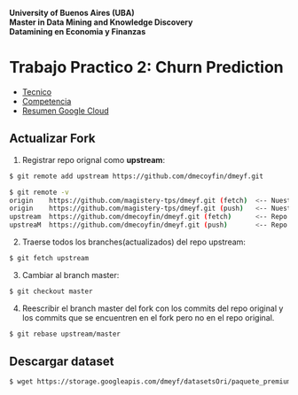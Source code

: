 <p align="left">
<b>University of Buenos Aires (UBA)</br>Master in Data Mining and Knowledge Discovery<br/>Datamining en Economia y Finanzas</b>
</p>

#  Trabajo Practico 2: Churn Prediction

* [Tecnico](https://www.youtube.com/watch?v=5d7CtKEJC1U)
* [Competencia](https://www.kaggle.com/c/dmeyf2021segunda/leaderboard)
* [Resumen Google Cloud](https://github.com/magistery-tps/dmeyf/blob/master/docs/Resumen%20Google%20Cloud.pdf)

## Actualizar Fork

1. Registrar repo orignal como **upstream**:

```bash
$ git remote add upstream https://github.com/dmecoyfin/dmeyf.git

$ git remote -v
origin    https://github.com/magistery-tps/dmeyf.git (fetch)  <-- Nuestro fork
origin    https://github.com/magistery-tps/dmeyf.git (push)   <-- Nuestro fork
upstream  https://github.com/dmecoyfin/dmeyf.git (fetch)      <-- Repo original
upstreaM  https://github.com/dmecoyfin/dmeyf.git (push)       <-- Repo original
```

2. Traerse todos los branches(actualizados) del repo upstream:

```bash
$ git fetch upstream
```

3. Cambiar al branch master:

```bash
$ git checkout master
```

4. Reescribir el branch master del fork con los commits del repo original y los commits que se encuentren en el fork pero no en el repo original.

```bash
$ git rebase upstream/master
```

## Descargar dataset

```bash
$ wget https://storage.googleapis.com/dmeyf/datasetsOri/paquete_premium.csv.gz
```



